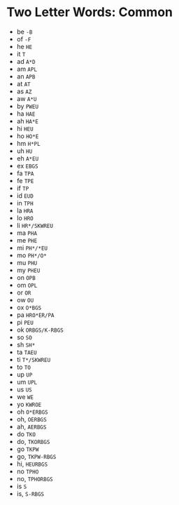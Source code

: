 # Two Letter Words: Common

* be `-B`
* of `-F`
* he `HE`
* it `T`
* ad `A*D`
* am `APL`
* an `APB`
* at `AT`
* as `AZ`
* aw `A*U`
* by `PWEU`
* ha `HAE`
* ah `HA*E`
* hi `HEU`
* ho `HO*E`
* hm `H*PL`
* uh `HU`
* eh `A*EU`
* ex `EBGS`
* fa `TPA`
* fe `TPE`
* if `TP`
* id `EUD`
* in `TPH`
* la `HRA`
* lo `HRO`
* li `HR*/SKWREU`
* ma `PHA`
* me `PHE`
* mi `PH*/*EU`
* mo `PH*/O*`
* mu `PHU`
* my `PHEU`
* on `OPB`
* om `OPL`
* or `OR`
* ow `OU`
* ox `O*BGS`
* pa `HRO*ER/PA`
* pi `PEU`
* ok `ORBGS/K-RBGS`
* so `SO`
* sh `SH*`
* ta `TAEU`
* ti `T*/SKWREU`
* to `TO`
* up `UP`
* um `UPL`
* us `US`
* we `WE`
* yo `KWROE`
* oh `O*ERBGS`
* oh, `OERBGS`
* ah, `AERBGS`
* do `TKO`
* do, `TKORBGS`
* go `TKPW`
* go, `TKPW-RBGS`
* hi, `HEURBGS`
* no `TPHO`
* no, `TPHORBGS`
* is `S`
* is, `S-RBGS`
